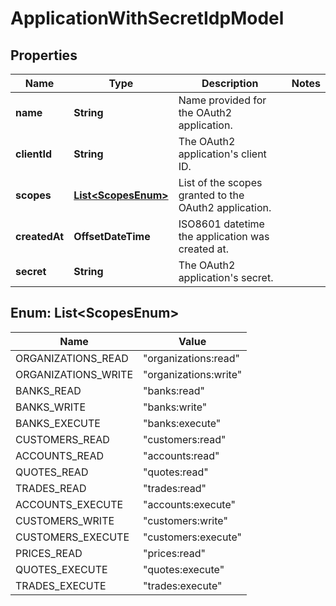 

# ApplicationWithSecretIdpModel


## Properties

Name | Type | Description | Notes
------------ | ------------- | ------------- | -------------
**name** | **String** | Name provided for the OAuth2 application. | 
**clientId** | **String** | The OAuth2 application&#39;s client ID. | 
**scopes** | [**List&lt;ScopesEnum&gt;**](#List&lt;ScopesEnum&gt;) | List of the scopes granted to the OAuth2 application. | 
**createdAt** | **OffsetDateTime** | ISO8601 datetime the application was created at. | 
**secret** | **String** | The OAuth2 application&#39;s secret. | 



## Enum: List&lt;ScopesEnum&gt;

Name | Value
---- | -----
ORGANIZATIONS_READ | &quot;organizations:read&quot;
ORGANIZATIONS_WRITE | &quot;organizations:write&quot;
BANKS_READ | &quot;banks:read&quot;
BANKS_WRITE | &quot;banks:write&quot;
BANKS_EXECUTE | &quot;banks:execute&quot;
CUSTOMERS_READ | &quot;customers:read&quot;
ACCOUNTS_READ | &quot;accounts:read&quot;
QUOTES_READ | &quot;quotes:read&quot;
TRADES_READ | &quot;trades:read&quot;
ACCOUNTS_EXECUTE | &quot;accounts:execute&quot;
CUSTOMERS_WRITE | &quot;customers:write&quot;
CUSTOMERS_EXECUTE | &quot;customers:execute&quot;
PRICES_READ | &quot;prices:read&quot;
QUOTES_EXECUTE | &quot;quotes:execute&quot;
TRADES_EXECUTE | &quot;trades:execute&quot;



